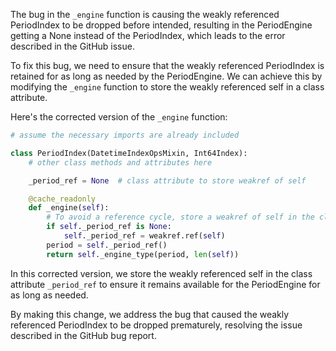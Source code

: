 The bug in the `_engine` function is causing the weakly referenced PeriodIndex to be dropped before intended, resulting in the PeriodEngine getting a None instead of the PeriodIndex, which leads to the error described in the GitHub issue.

To fix this bug, we need to ensure that the weakly referenced PeriodIndex is retained for as long as needed by the PeriodEngine. We can achieve this by modifying the `_engine` function to store the weakly referenced self in a class attribute.

Here's the corrected version of the `_engine` function:

```python
# assume the necessary imports are already included

class PeriodIndex(DatetimeIndexOpsMixin, Int64Index):
    # other class methods and attributes here

    _period_ref = None  # class attribute to store weakref of self

    @cache_readonly
    def _engine(self):
        # To avoid a reference cycle, store a weakref of self in the class attribute _period_ref.
        if self._period_ref is None:
            self._period_ref = weakref.ref(self)
        period = self._period_ref()
        return self._engine_type(period, len(self))
```

In this corrected version, we store the weakly referenced self in the class attribute `_period_ref` to ensure it remains available for the PeriodEngine for as long as needed.

By making this change, we address the bug that caused the weakly referenced PeriodIndex to be dropped prematurely, resolving the issue described in the GitHub bug report.